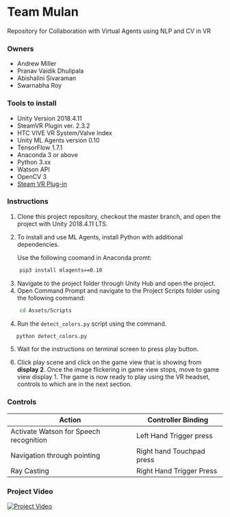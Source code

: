 # Team Mulan
Repository for Collaboration with Virtual Agents using NLP and CV in VR

### Owners
* Andrew Miller
* Pranav Vaidik Dhulipala
* Abishalini Sivaraman
* Swarnabha Roy

### Tools to install 
* Unity Version 2018.4.11
* SteamVR Plugin ver. 2.3.2
* HTC VIVE VR System/Valve Index
* Unity ML Agents version 0.10
* TensorFlow 1.7.1
* Anaconda 3 or above
* Python 3.xx
* Watson API
* OpenCV 3
* [Steam VR Plug-in](https://steamcommunity.com/app/250820/discussions/7/2605804632880587168/)

### Instructions
1) Clone this project repository, checkout the master branch, and open the project with Unity 2018.4.11 LTS.
2) To install and use ML Agents, install Python with additional dependencies.

    Use the following coomand in Anaconda promt:  
```sh
    pip3 install mlagents==0.10
```

3) Navigate to the project folder through Unity Hub and open the project.
4) Open Command Prompt and navigate to the Project Scripts folder using the following command:
```sh
    cd Assets/Scripts
```
4) Run the ```detect_colors.py``` script using the command.
```sh
   python detect_colors.py
```
5) Wait for the instructions on terminal screen to press play button.

6) Click play scene and click on the game view that is showing from **display 2**. Once the image flickering in game view stops, move to game view display 1. The game is now ready to play using the VR headset, controls to which are in the next section.

### Controls
Action | Controller Binding
------------ | -------------
Activate Watson for Speech recognition | Left Hand Trigger press
Navigation through pointing | Right hand Touchpad press
Ray Casting | Right Hand Trigger Press

### Project Video
[![Project Video](https://github.tamu.edu/VIST-477-VIZA-677-CSCE-446-CSCE-650/team-mulan/blob/master/Swarnabha/MULAN.png?raw=true)](https://drive.google.com/file/d/1hC-oJd6HDmf6Ho6iFczW3uwS-PGSuFrH/view?usp=sharing)
